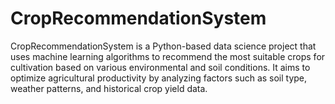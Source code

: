 # CropRecommendationSystem
CropRecommendationSystem is a Python-based data science project that uses machine learning algorithms to recommend the most suitable crops for cultivation based on various environmental and soil conditions. It aims to optimize agricultural productivity by analyzing factors such as soil type, weather patterns, and historical crop yield data.
